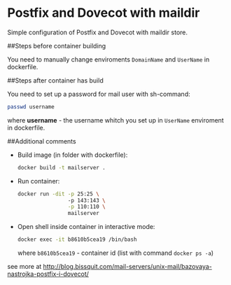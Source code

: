 # Postfix and Dovecot with maildir
Simple configuration of Postfix and Dovecot with maildir store.

##Steps before container building

You need to manually change enviroments `DomainName` and `UserName` in dockerfile.

##Steps after container has build

You need to set up a password for mail user with sh-command:
  ```bash
  passwd username
  ```

where __username__ - the username whitch you set up in `UserName` enviroment in dockerfile.

##Additional comments

- Build image (in folder with dockerfile):
  ```bash
  docker build -t mailserver .
  ```

- Run container:
  ```bash
  docker run -dit -p 25:25 \ 
                  -p 143:143 \
                  -p 110:110 \
                  mailserver
  ```
                
- Open shell inside container in interactive mode:
  ```bash
  docker exec -it b8610b5cea19 /bin/bash
  ```

  where `b8610b5cea19` - container id (list with command `docker ps -a`)


see more at http://blog.bissquit.com/mail-servers/unix-mail/bazovaya-nastrojka-postfix-i-dovecot/
